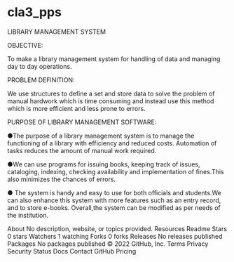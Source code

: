 # cla3_pps
LIBRARY MANAGEMENT SYSTEM

OBJECTIVE:

To make a library management system for handling of data and managing day to day operations.

PROBLEM DEFINITION:

We use structures to define a set and store data to solve the problem of manual hardwork which is time consuming and instead use this method which is more efficient and less prone to errors.

PURPOSE OF LIBRARY MANAGEMENT SOFTWARE:

●The purpose of a library management system is to manage the functioning of a library with efficiency and reduced costs. Automation of tasks reduces the amount of manual work required.

●We can use programs for issuing books, keeping track of issues, cataloging, indexing, checking availability and implementation of fines.This also minimizes the chances of errors.

● The system is handy and easy to use for both officials and students.We can also enhance this system with more features such as an entry record, and to store e-books. Overall,the system can be modified as per needs of the institution.

About
No description, website, or topics provided.
Resources
 Readme
Stars
 0 stars
Watchers
 1 watching
Forks
 0 forks
Releases
No releases published
Packages
No packages published
© 2022 GitHub, Inc.
Terms
Privacy
Security
Status
Docs
Contact GitHub
Pricing

